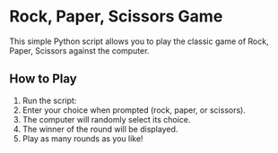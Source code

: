 # Rock, Paper, Scissors Game

This simple Python script allows you to play the classic game of Rock, Paper, Scissors against the computer.

## How to Play


1. Run the script:
2. Enter your choice when prompted (rock, paper, or scissors).
3. The computer will randomly select its choice.
4. The winner of the round will be displayed.
5. Play as many rounds as you like!